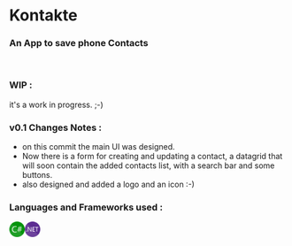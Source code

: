 # Kontakte
### An App to save phone Contacts 
<br/>

### WIP :
it's a work in progress.  ;-)

### v0.1 Changes Notes :
- on this commit the main UI was designed. <br/> 
- Now there is a form for creating and updating a contact, a datagrid that will soon contain the added contacts list, with a search bar and some buttons. <br/> 
- also designed and added a logo and an icon :-)

### Languages and Frameworks used :
<img align="left"  alt="CSHARP" width="28px" src="https://raw.githubusercontent.com/github/explore/80688e429a7d4ef2fca1e82350fe8e3517d3494d/topics/csharp/csharp.png" /> 
<img align="left"  alt="DOTNET" width="28px" src="https://raw.githubusercontent.com/github/explore/93d8a67084f94b2a444e510199a6e7622e5b09a3/topics/dotnet/dotnet.png" /> 


